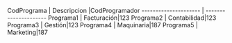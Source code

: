 CodPrograma    | Descripcion |CodProgramador
--------------------- | ---------------------
Programa1 | Facturación|123
Programa2 | Contabilidad|123
Programa3 | Gestión|123
Programa4 | Maquinaria|187
Programa5 | Marketing|187
